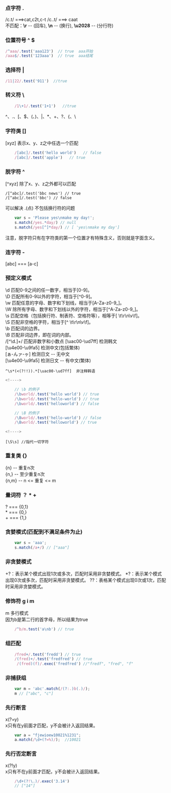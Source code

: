 ### 点字符 .

/c.t/   ===>cat,c2t,c-t  /c..t/  ===>   caat\
不匹配：**\r** -- (回车), **\n** -- (换行), **\u2028** -- (分行符)

### 位置符号 ^  \$

```javascript
/^aaa/.test('aaa123')  // true  aaa开始
/aaa$/.test('123aaa')  // true  aaa结尾
```

### 选择符 |

```javascript
/11|22/.test('911')  //true

```

### 转义符 \\
```javascript
    /1\+1/.test('1+1')   //true
```
^、.、\[、\$、(、)、|、\*、+、?、{、\\

### 字符类 \[]

\[xyz] 表示x、y、z之中任选一个匹配
```javascript
    /[abc]/.test('hello world')   // false
    /[abc]/.test('apple')   // true
```
### 脱字符 ^

\[^xyz]  除了x、y、z之外都可以匹配

    /[^abc]/.test('bbc news') // true
    /[^abc]/.test('bbc') // false

可以解决 .(点) 不包括换行符的问题
```javascript
    var s = 'Please yes\nmake my day!';
    s.match(/yes.*day/) // null
    s.match(/yes[^]*day/) // [ 'yes\nmake my day']
```
注意，脱字符只有在字符类的第一个位置才有特殊含义，否则就是字面含义。

### 连字符 -

\[abc]  === \[a-c]

### 预定义模式

\d     匹配0-9之间的任一数字，相当于\[0-9]。\
\D     匹配所有0-9以外的字符，相当于\[^0-9]。\
\w     匹配任意的字母、数字和下划线，相当于\[A-Za-z0-9\_]。\
\W    除所有字母、数字和下划线以外的字符，相当于\[^A-Za-z0-9\_]。\
\s     匹配空格（包括换行符、制表符、空格符等），相等于\[ \t\r\n\v\f]。\
\S     匹配非空格的字符，相当于\[^ \t\r\n\v\f]。\
\b     匹配词的边界。\
\B     匹配非词边界，即在词的内部。\
/\[^\d.]+/  匹配非数字和小数点
\[\uac00-\ud7ff]  检测韩文\
\[\u4e00-\u9fa5]  检测中文(包括繁体)\
\[ぁ-んァ-ヶ] 检测日文 -- 无中文\
\[\u4e00-\u9fa5]  检测日文 -- 有中文(繁体)

    ^\s*(<(?!!)).*[\uac00-\ud7ff]  非注释韩语
```javascript
<!---->

    // \b 的例子
    /\bworld/.test('hello world') // true
    /\bworld/.test('hello-world') // true
    /\bworld/.test('helloworld') // false

    // \B 的例子
    /\Bworld/.test('hello-world') // false
    /\Bworld/.test('helloworld') // true

<!---->
```
    [\S\s] //指代一切字符

### 重复类 {}

{n} -- 重复n次\
{n,} -- 至少重复n次\
{n,m} -- n <= 重复 <= m

### 量词符 ？ \* +

? === {0,1}\
\*  === {0,}\
\+  === {1,}

### 贪婪模式(匹配到不满足条件为止)
```javascript
    var s = 'aaa';  
    s.match(/a+/) // ["aaa"]
```

### 非贪婪模式

\+?：表示某个模式出现1次或多次，匹配时采用非贪婪模式。
\*?：表示某个模式出现0次或多次，匹配时采用非贪婪模式。
??：表格某个模式出现0次或1次，匹配时采用非贪婪模式。

### 修饰符 g i m

m 多行模式\
因为b是第二行的首字母，所以结果为true
```javascript
    /^b/m.test('a\nb') // true
```

### 组匹配
```javascript
    /fred+/.test('fredd') // true
    /(fred)+/.test('fredfred') // true
     /(fred)(f)/.exec('fredfred') //"fredf", "fred", "f"
```
### 非捕获组
```javascript
    var m = 'abc'.match(/(?:.)b(.)/);  
    m // ["abc", "c"]
```
### 先行断言

x(?=y)\
x只有在y前面才匹配，y不会被计入返回结果。
```javascript
    var a = "fjewioew10021%1231";
    a.match(/\d+(?=%)/);  //10021
```
### 先行否定断言

x(?!y)\
x只有不在y前面才匹配，y不会被计入返回结果。
```javascript
    /\d+(?!\.)/.exec('3.14')
    // ["14"]
```